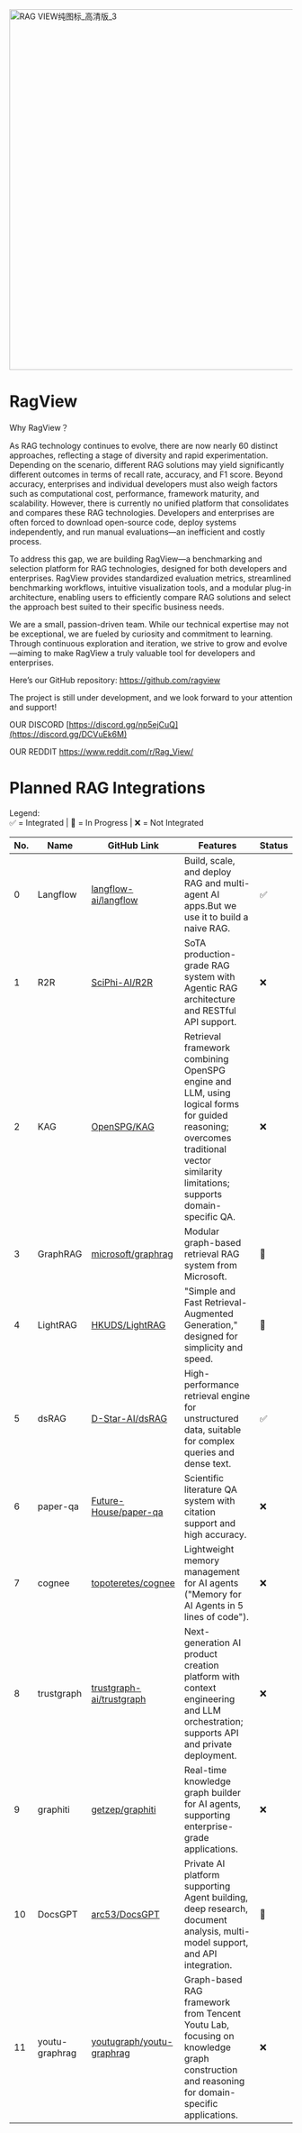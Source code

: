 
<img width="5516" height="640" alt="RAG VIEW纯图标_高清版_3" src="https://github.com/user-attachments/assets/31e884be-f5fa-4e15-a390-41b1a8977f4d" />

# RagView

Why RagView？

As RAG technology continues to evolve, there are now nearly 60 distinct approaches, reflecting a stage of diversity and rapid experimentation. Depending on the scenario, different RAG solutions may yield significantly different outcomes in terms of recall rate, accuracy, and F1 score. Beyond accuracy, enterprises and individual developers must also weigh factors such as computational cost, performance, framework maturity, and scalability. However, there is currently no unified platform that consolidates and compares these RAG technologies. Developers and enterprises are often forced to download open-source code, deploy systems independently, and run manual evaluations—an inefficient and costly process.

To address this gap, we are building RagView—a benchmarking and selection platform for RAG technologies, designed for both developers and enterprises. RagView provides standardized evaluation metrics, streamlined benchmarking workflows, intuitive visualization tools, and a modular plug-in architecture, enabling users to efficiently compare RAG solutions and select the approach best suited to their specific business needs.

We are a small, passion-driven team. While our technical expertise may not be exceptional, we are fueled by curiosity and commitment to learning. Through continuous exploration and iteration, we strive to grow and evolve—aiming to make RagView a truly valuable tool for developers and enterprises.

Here’s our GitHub repository: https://github.com/ragview

The project is still under development, and we look forward to your attention and support!

OUR DISCORD
[https://discord.gg/np5ejCuQ](https://discord.gg/DCVuEk6M)

OUR REDDIT
https://www.reddit.com/r/Rag_View/


# Planned RAG Integrations

Legend:  
✅ = Integrated | 🚧 = In Progress | ❌ = Not Integrated  

| No. | Name | GitHub Link | Features | Status |
|-----|------|-------------|----------|--------|
| 0 | Langflow | [langflow-ai/langflow](https://github.com/langflow-ai/langflow) | Build, scale, and deploy RAG and multi-agent AI apps.But we use it to build a naive RAG.  | ✅ |
| 1 | R2R | [SciPhi-AI/R2R](https://github.com/SciPhi-AI/R2R) | SoTA production-grade RAG system with Agentic RAG architecture and RESTful API support. | ❌ |
| 2 | KAG | [OpenSPG/KAG](https://github.com/OpenSPG/KAG) | Retrieval framework combining OpenSPG engine and LLM, using logical forms for guided reasoning; overcomes traditional vector similarity limitations; supports domain-specific QA. | ❌ |
| 3 | GraphRAG | [microsoft/graphrag](https://github.com/microsoft/graphrag) | Modular graph-based retrieval RAG system from Microsoft. | 🚧 |
| 4 | LightRAG | [HKUDS/LightRAG](https://github.com/HKUDS/LightRAG) | "Simple and Fast Retrieval-Augmented Generation," designed for simplicity and speed. | 🚧 |
| 5 | dsRAG | [D-Star-AI/dsRAG](https://github.com/D-Star-AI/dsRAG) | High-performance retrieval engine for unstructured data, suitable for complex queries and dense text. | ✅ |
| 6 | paper-qa | [Future-House/paper-qa](https://github.com/Future-House/paper-qa) | Scientific literature QA system with citation support and high accuracy. | ❌ |
| 7 | cognee | [topoteretes/cognee](https://github.com/topoteretes/cognee) | Lightweight memory management for AI agents ("Memory for AI Agents in 5 lines of code"). | ❌ |
| 8 | trustgraph | [trustgraph-ai/trustgraph](https://github.com/trustgraph-ai/trustgraph) | Next-generation AI product creation platform with context engineering and LLM orchestration; supports API and private deployment. | ❌ |
| 9 | graphiti | [getzep/graphiti](https://github.com/getzep/graphiti) | Real-time knowledge graph builder for AI agents, supporting enterprise-grade applications. | ❌ |
| 10 | DocsGPT | [arc53/DocsGPT](https://github.com/arc53/DocsGPT) | Private AI platform supporting Agent building, deep research, document analysis, multi-model support, and API integration. | 🚧 |
| 11 | youtu-graphrag | [youtugraph/youtu-graphrag](https://github.com/TencentCloudADP/youtu-graphrag) | Graph-based RAG framework from Tencent Youtu Lab, focusing on knowledge graph construction and reasoning for domain-specific applications. | ❌ |
